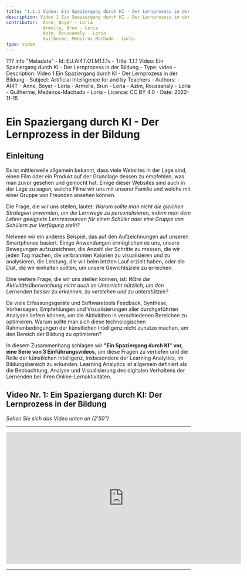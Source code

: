 ```yaml
---
title: "1.1.1 Video: Ein Spaziergang durch KI - Der Lernprozess in der Bildung"
description: Video 1 Ein Spaziergang durch KI - Der Lernprozess in der Bildung
contributor:  Anne, Boyer - Loria
              Armelle, Brun - Loria
              Azim, Roussanaly - Loria
              Guilherme, Medeiros-Machado - Loria
type: video
---
```

??? info "Metadata"
    - Id: EU.AI4T.O1.M1.1.1v
    - Title: 1.1.1 Video: Ein Spaziergang durch KI - Der Lernprozess in der Bildung
    - Type: video
    - Description: Video 1 Ein Spaziergang durch KI - Der Lernprozess in der Bildung
    - Subject: Artificial Intelligence for and by Teachers
    - Authors:
        - AI4T 
        - Anne, Boyer - Loria
        - Armelle, Brun - Loria
        - Azim, Roussanaly - Loria
        - Guilherme, Medeiros-Machado - Loria
    - Licence: CC BY 4.0
    - Date: 2022-11-15

# Ein Spaziergang durch KI - Der Lernprozess in der Bildung
## Einleitung

Es ist mittlerweile allgemein bekannt, dass viele Websites in der Lage sind, einen Film oder ein Produkt auf der Grundlage dessen zu empfehlen, was man zuvor gesehen und gemocht hat. Einige dieser Websites sind auch in der Lage zu sagen, welche Filme wir uns mit unserer Familie und welche mit einer Gruppe von Freunden ansehen können.

Die Frage, die wir uns stellen, lautet: *Warum sollte man nicht die gleichen Strategien anwenden, um die Lernwege zu personalisieren, indem man dem Lehrer geeignete Lernressourcen für einen Schüler oder eine Gruppe von Schülern zur Verfügung stellt?*

Nehmen wir ein anderes Beispiel, das auf den Aufzeichnungen auf unseren Smartphones basiert. Einige Anwendungen ermöglichen es uns, unsere Bewegungen aufzuzeichnen, die Anzahl der Schritte zu messen, die wir jeden Tag machen, die verbrannten Kalorien zu visualisieren und zu analysieren, die Leistung, die wir beim letzten Lauf erzielt haben, oder die Diät, die wir einhalten sollten, um unsere Gewichtsziele zu erreichen.

Eine weitere Frage, die wir uns stellen können, ist: *Wäre die Aktivitätsüberwachung nicht auch im Unterricht nützlich, um den Lernenden besser zu erkennen, zu verstehen und zu unterstützen?*

Da viele Erfassungsgeräte und Softwaretools Feedback, Synthese, Vorhersagen, Empfehlungen und Visualisierungen aller durchgeführten Analysen liefern können, um die Aktivitäten in verschiedenen Bereichen zu optimieren. Warum sollte man sich diese technologischen Rahmenbedingungen der künstlichen Intelligenz nicht zunutze machen, um den Bereich der Bildung zu optimieren?

In diesem Zusammenhang schlagen wir **"Ein Spaziergang durch KI" vor, eine Serie von 3 Einführungsvideos**, um diese Fragen zu vertiefen und die Rolle der künstlichen Intelligenz, insbesondere der Learning Analytics, im Bildungsbereich zu erkunden. Learning Analytics ist allgemein definiert als die Beobachtung, Analyse und Visualisierung des digitalen Verhaltens der Lernenden bei ihren Online-Lernaktivitäten.

## Video Nr. 1: Ein Spaziergang durch KI: Der Lernprozess in der Bildung

_Sehen Sie sich das Video unten an (2'50")_

----------

<center><iframe width="640" height="360" src="https://www.youtube.com/embed/nUEmOmThYNA?rel=0&showinfo=0&cc_load_policy=1&hl=fr&modestbranding=1" frameborder="0" allowfullscreen></iframe></center>

-----------
